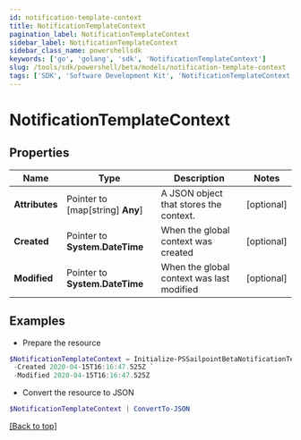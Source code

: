 ```yaml
---
id: notification-template-context
title: NotificationTemplateContext
pagination_label: NotificationTemplateContext
sidebar_label: NotificationTemplateContext
sidebar_class_name: powershellsdk
keywords: ['go', 'golang', 'sdk', 'NotificationTemplateContext'] 
slug: /tools/sdk/powershell/beta/models/notification-template-context
tags: ['SDK', 'Software Development Kit', 'NotificationTemplateContext']
---
```



# NotificationTemplateContext

## Properties

Name | Type | Description | Notes
------------ | ------------- | ------------- | -------------
**Attributes** |  Pointer to [map[string] **Any**] | A JSON object that stores the context. | [optional] 
**Created** |  Pointer to **System.DateTime** | When the global context was created | [optional] 
**Modified** |  Pointer to **System.DateTime** | When the global context was last modified | [optional] 

## Examples

- Prepare the resource
```powershell
$NotificationTemplateContext = Initialize-PSSailpointBetaNotificationTemplateContext  -Attributes {productUrl&#x3D;https://test-org.identitysoon.com, brandingConfigs&#x3D;{default&#x3D;{narrowLogoURL&#x3D;null, productName&#x3D;SailPoint, standardLogoURL&#x3D;null, navigationColor&#x3D;011E64, actionButtonColor&#x3D;20B2DE, emailFromAddress&#x3D;null, activeLinkColor&#x3D;20B2DE, loginInformationalMessage&#x3D;null}}} `
 -Created 2020-04-15T16:16:47.525Z `
 -Modified 2020-04-15T16:16:47.525Z
```

- Convert the resource to JSON
```powershell
$NotificationTemplateContext | ConvertTo-JSON
```


[[Back to top]](#) 

